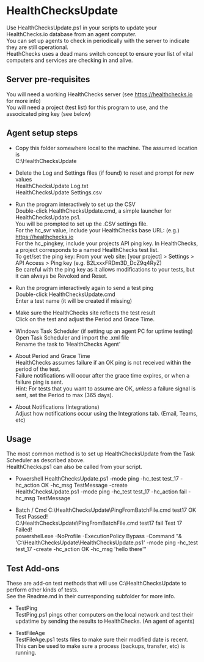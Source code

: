 # HealthChecksUpdate

Use HealthChecksUpdate.ps1 in your scripts to update your HealthChecks.io database from an agent computer.  
You can set up agents to check in periodically with the server to indicate they are still operational.  
HeathChecks uses a dead mans switch concept to ensure your list of vital computers and services are checking in and alive.  

## Server pre-requisites

You will need a working HealthChecks server (see <https://healthchecks.io> for more info)  
You will need a project (test list) for this program to use, and the associcated ping key (see below)  

## Agent setup steps

- Copy this folder somewhere local to the machine.  The assumed location is  
C:\HealthChecksUpdate

- Delete the Log and Settings files (if found) to reset and prompt for new values  
HealthChecksUpdate Log.txt  
HealthChecksUpdate Settings.csv  

- Run the program interactively to set up the CSV  
Double-click HealthChecksUpdate.cmd, a simple launcher for HealthChecksUpdate.ps1.  
You will be prompted to set up the .CSV settings file.  
For the hc_svr value, include your HealthChecks base URL: (e.g.) <https://healthchecks.io>  
For the hc_pingkey, include your projects API ping key. In HealthChecks, a project corresponds to a named HealthChecks test list.  
To get/set the ping key: From your web site: [your project] > Settings > API Access > Ping key (e.g. B2LxxxFRDm3D_DcZ9q4RyZ)  
Be careful with the ping key as it allows modifications to your tests, but it can always be Revoked and Reset.  

- Run the program interactively again to send a test ping  
Double-click HealthChecksUpdate.cmd  
Enter a test name (it will be created if missing)  

- Make sure the HealthChecks site reflects the test result  
Click on the test and adjust the Period and Grace Time.  

- Windows Task Scheduler (if setting up an agent PC for uptime testing)  
Open Task Scheduler and import the .xml file  
Rename the task to 'HealthChecks Agent'  

- About Period and Grace Time  
HealthChecks assumes failure if an OK ping is not received within the period of the test.  
Failure notifications will occur after the grace time expires, or when a failure ping is sent.  
Hint: For tests that you want to assume are OK, *unless* a failure signal is sent, set the Period to max (365 days).  

- About Notifications (Integrations)  
Adjust how notifications occur using the Integrations tab. (Email, Teams, etc)  

## Usage

The most common method is to set up HealthChecksUpdate from the Task Scheduler as described above.  
HealthChecks.ps1 can also be called from your script.  

- Powershell
HealthChecksUpdate.ps1 -mode ping -hc_test test_17 -hc_action OK -hc_msg TestMessage -create  
HealthChecksUpdate.ps1 -mode ping -hc_test test_17 -hc_action fail -hc_msg TestMessage  

- Batch / Cmd
C:\HealthChecksUpdate\PingFromBatchFile.cmd test17 OK Test Passed!  
C:\HealthChecksUpdate\PingFromBatchFile.cmd test17 fail Test 17 Failed!  
powershell.exe -NoProfile -ExecutionPolicy Bypass -Command "& 'C:\HealthChecksUpdate\HealthChecksUpdate.ps1' -mode ping -hc_test test_17 -create -hc_action OK -hc_msg 'hello there'"  

## Test Add-ons

These are add-on test methods that will use C:\HealthChecksUpdate to perform other kinds of tests.  
See the Readme.md in their curresponding subfolder for more info.  

- TestPing  
TestPing.ps1 pings other computers on the local network and test their updatime by sending the results to HealthChecks. (An agent of agents)  

- TestFileAge  
TestFileAge.ps1 tests files to make sure their modified date is recent. This can be used to make sure a process (backups, transfer, etc) is running.  

